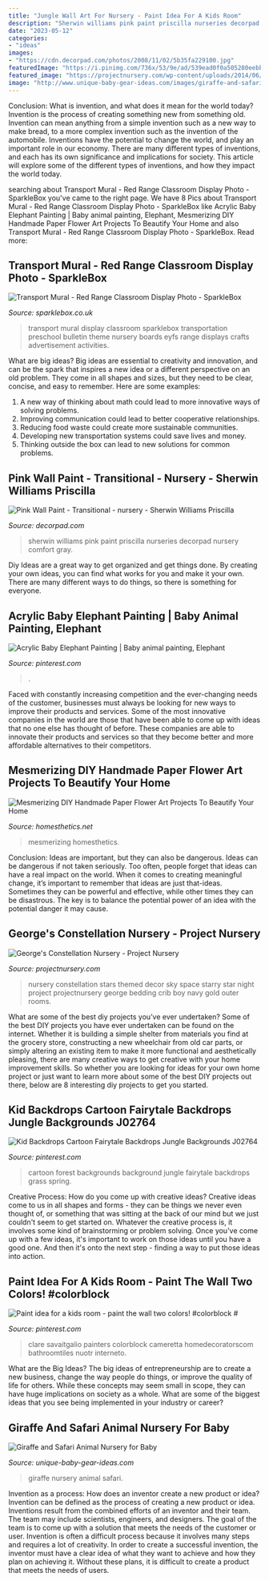 ```yaml
---
title: "Jungle Wall Art For Nursery - Paint Idea For A Kids Room"
description: "Sherwin williams pink paint priscilla nurseries decorpad nursery comfort gray"
date: "2023-05-12"
categories:
- "ideas"
images:
- "https://cdn.decorpad.com/photos/2008/11/02/5b35fa229100.jpg"
featuredImage: "https://i.pinimg.com/736x/53/9e/ad/539ead0f0a505280eebbf4e6a4d75618.jpg"
featured_image: "https://projectnursery.com/wp-content/uploads/2014/06/Morris-Family-0014-682x1024.jpg"
image: "http://www.unique-baby-gear-ideas.com/images/giraffe-and-safari-animal-nursery-for-baby-21691345.jpg"
---
```



Conclusion: What is invention, and what does it mean for the world today?
Invention is the process of creating something new from something old. Invention can mean anything from a simple invention such as a new way to make bread, to a more complex invention such as the invention of the automobile. Inventions have the potential to change the world, and play an important role in our economy. There are many different types of inventions, and each has its own significance and implications for society. This article will explore some of the different types of inventions, and how they impact the world today.

	

		
searching about Transport Mural - Red Range Classroom Display Photo - SparkleBox you've came to the right page. We have 8 Pics about Transport Mural - Red Range Classroom Display Photo - SparkleBox like Acrylic Baby Elephant Painting | Baby animal painting, Elephant, Mesmerizing DIY Handmade Paper Flower Art Projects To Beautify Your Home and also Transport Mural - Red Range Classroom Display Photo - SparkleBox. Read more:
		
    
## Transport Mural - Red Range Classroom Display Photo - SparkleBox

<img loading=lazy src="http://www.sparklebox.co.uk/gallery/photos/gal1576-1600/wpimages/wpb08e13b3_06.png" onerror="this.onerror=null;this.src='https://tse2.mm.bing.net/th?id=OIP.E1zWTpS5tlVelFTjUYDzIwHaD6&amp;pid=15.1';" alt="Transport Mural - Red Range Classroom Display Photo - SparkleBox">

_Source: sparklebox.co.uk_

>transport mural display classroom sparklebox transportation preschool bulletin theme nursery boards eyfs range displays crafts advertisement activities. 

	

What are big ideas?
Big ideas are essential to creativity and innovation, and can be the spark that inspires a new idea or a different perspective on an old problem. They come in all shapes and sizes, but they need to be clear, concise, and easy to remember. Here are some examples:
1. A new way of thinking about math could lead to more innovative ways of solving problems. 
2. Improving communication could lead to better cooperative relationships. 
3. Reducing food waste could create more sustainable communities. 
4. Developing new transportation systems could save lives and money. 
5. Thinking outside the box can lead to new solutions for common problems.

    
## Pink Wall Paint - Transitional - Nursery - Sherwin Williams Priscilla

<img loading=lazy src="https://cdn.decorpad.com/photos/2008/11/02/5b35fa229100.jpg" onerror="this.onerror=null;this.src='https://tse2.mm.bing.net/th?id=OIP.XvcAjsKRdKcOeF4Tr8wOfQDIEs&amp;pid=15.1';" alt="Pink Wall Paint - Transitional - nursery - Sherwin Williams Priscilla">

_Source: decorpad.com_

>sherwin williams pink paint priscilla nurseries decorpad nursery comfort gray. 

	

Diy Ideas are a great way to get organized and get things done. By creating your own ideas, you can find what works for you and make it your own. There are many different ways to do things, so there is something for everyone.

    
## Acrylic Baby Elephant Painting | Baby Animal Painting, Elephant

<img loading=lazy src="https://i.pinimg.com/736x/53/9e/ad/539ead0f0a505280eebbf4e6a4d75618.jpg" onerror="this.onerror=null;this.src='https://tse2.mm.bing.net/th?id=OIP.F_GgftDi1oCIDy_Y1LiSnQHaJ3&amp;pid=15.1';" alt="Acrylic Baby Elephant Painting | Baby animal painting, Elephant">

_Source: pinterest.com_

>. 

	

Faced with constantly increasing competition and the ever-changing needs of the customer, businesses must always be looking for new ways to improve their products and services. Some of the most innovative companies in the world are those that have been able to come up with ideas that no one else has thought of before. These companies are able to innovate their products and services so that they become better and more affordable alternatives to their competitors.

    
## Mesmerizing DIY Handmade Paper Flower Art Projects To Beautify Your Home

<img loading=lazy src="https://cdn.homesthetics.net/wp-content/uploads/2014/10/DIY-Wall-Flower-Art-homesthetics-4.jpg" onerror="this.onerror=null;this.src='https://tse2.mm.bing.net/th?id=OIP.S0HfIMnCjJs8adhCeh8NWwHaLG&amp;pid=15.1';" alt="Mesmerizing DIY Handmade Paper Flower Art Projects To Beautify Your Home">

_Source: homesthetics.net_

>mesmerizing homesthetics. 

	

Conclusion: Ideas are important, but they can also be dangerous.
Ideas can be dangerous if not taken seriously. Too often, people forget that ideas can have a real impact on the world. When it comes to creating meaningful change, it’s important to remember that ideas are just that-ideas. Sometimes they can be powerful and effective, while other times they can be disastrous. The key is to balance the potential power of an idea with the potential danger it may cause.

    
## George&#039;s Constellation Nursery - Project Nursery

<img loading=lazy src="https://projectnursery.com/wp-content/uploads/2014/06/Morris-Family-0014-682x1024.jpg" onerror="this.onerror=null;this.src='https://tse4.mm.bing.net/th?id=OIP.BneMOSLft0HvPfoWh8HxzQHaLH&amp;pid=15.1';" alt="George&#039;s Constellation Nursery - Project Nursery">

_Source: projectnursery.com_

>nursery constellation stars themed decor sky space starry star night project projectnursery george bedding crib boy navy gold outer rooms. 

	

What are some of the best diy projects you’ve ever undertaken?
Some of the best DIY projects you have ever undertaken can be found on the internet. Whether it is building a simple shelter from materials you find at the grocery store, constructing a new wheelchair from old car parts, or simply altering an existing item to make it more functional and aesthetically pleasing, there are many creative ways to get creative with your home improvement skills. So whether you are looking for ideas for your own home project or just want to learn more about some of the best DIY projects out there, below are 8 interesting diy projects to get you started.

    
## Kid Backdrops Cartoon Fairytale Backdrops Jungle Backgrounds J02764

<img loading=lazy src="https://i.pinimg.com/736x/2c/e7/86/2ce78612e245cce637e6692f3ade5780.jpg" onerror="this.onerror=null;this.src='https://tse2.mm.bing.net/th?id=OIP.-5QWTf87LLN9MymgffH0YQHaJ4&amp;pid=15.1';" alt="Kid Backdrops Cartoon Fairytale Backdrops Jungle Backgrounds J02764">

_Source: pinterest.com_

>cartoon forest backgrounds background jungle fairytale backdrops grass spring. 

	

Creative Process: How do you come up with creative ideas?
Creative ideas come to us in all shapes and forms - they can be things we never even thought of, or something that was sitting at the back of our mind but we just couldn't seem to get started on.
Whatever the creative process is, it involves some kind of brainstorming or problem solving. Once you've come up with a few ideas, it's important to work on those ideas until you have a good one. And then it's onto the next step - finding a way to put those ideas into action.

    
## Paint Idea For A Kids Room - Paint The Wall Two Colors! #colorblock #

<img loading=lazy src="https://i.pinimg.com/736x/92/fe/2b/92fe2bd3efa0c5dcc709bf9aae75c7e7.jpg" onerror="this.onerror=null;this.src='https://tse1.mm.bing.net/th?id=OIP.jvrlEEHVj3ly6RRe99wjMAHaJT&amp;pid=15.1';" alt="Paint idea for a kids room - paint the wall two colors! #colorblock #">

_Source: pinterest.com_

>clare savaitgalio painters colorblock cameretta homedecoratorscom bathroomtiles nuotr interneto. 

	

What are the Big Ideas?
The big ideas of entrepreneurship are to create a new business, change the way people do things, or improve the quality of life for others. While these concepts may seem small in scope, they can have huge implications on society as a whole. What are some of the biggest ideas that you see being implemented in your industry or career?

    
## Giraffe And Safari Animal Nursery For Baby

<img loading=lazy src="http://www.unique-baby-gear-ideas.com/images/giraffe-and-safari-animal-nursery-for-baby-21691345.jpg" onerror="this.onerror=null;this.src='https://tse4.mm.bing.net/th?id=OIP.lO710wxnlRu1Oq9LLimTQwHaJ4&amp;pid=15.1';" alt="Giraffe and Safari Animal Nursery for Baby">

_Source: unique-baby-gear-ideas.com_

>giraffe nursery animal safari. 

	

Invention as a process: How does an inventor create a new product or idea?
Invention can be defined as the process of creating a new product or idea. Inventions result from the combined efforts of an inventor and their team. The team may include scientists, engineers, and designers. The goal of the team is to come up with a solution that meets the needs of the customer or user.
Invention is often a difficult process because it involves many steps and requires a lot of creativity. In order to create a successful invention, the inventor must have a clear idea of what they want to achieve and how they plan on achieving it. Without these plans, it is difficult to create a product that meets the needs of users.

